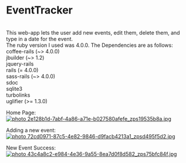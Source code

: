 EventTracker
============
<br>
This web-app lets the user add new events, edit them, delete them, and type in a date for the event.
<br>
The ruby version I used was 4.0.0.
The Dependencies are as follows:<br>
  coffee-rails (~> 4.0.0)<br>
  jbuilder (~> 1.2)<br>
  jquery-rails<br>
  rails (= 4.0.0)<br>
  sass-rails (~> 4.0.0)<br>
  sdoc<br>
  sqlite3<br>
  turbolinks<br>
  uglifier (>= 1.3.0)<br>


Home Page:<br>
<a href="http://s20.photobucket.com/user/krystlephoto/media/Github/2e128b1d-7abf-4a86-a71e-b027580afefe_zps19535b8a.jpg.html" target="_blank"><img src="http://i20.photobucket.com/albums/b211/krystlephoto/Github/2e128b1d-7abf-4a86-a71e-b027580afefe_zps19535b8a.jpg" border="0" alt=" photo 2e128b1d-7abf-4a86-a71e-b027580afefe_zps19535b8a.jpg"/></a><br>


Adding a new event: <br>
<a href="http://s20.photobucket.com/user/krystlephoto/media/Github/72cd0971-87c5-4e82-9846-d9facb4213a1_zpsd495f5d2.jpg.html" target="_blank"><img src="http://i20.photobucket.com/albums/b211/krystlephoto/Github/72cd0971-87c5-4e82-9846-d9facb4213a1_zpsd495f5d2.jpg" border="0" alt=" photo 72cd0971-87c5-4e82-9846-d9facb4213a1_zpsd495f5d2.jpg"/></a><br>


New Event Success: <br>
<a href="http://s20.photobucket.com/user/krystlephoto/media/Github/43c4a8c2-e984-4e36-9a55-8ea7d0f8d582_zps75bfc84f.jpg.html" target="_blank"><img src="http://i20.photobucket.com/albums/b211/krystlephoto/Github/43c4a8c2-e984-4e36-9a55-8ea7d0f8d582_zps75bfc84f.jpg" border="0" alt=" photo 43c4a8c2-e984-4e36-9a55-8ea7d0f8d582_zps75bfc84f.jpg"/></a><br>



